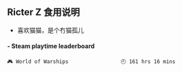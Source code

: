 ## Ricter Z 食用说明
- 喜欢猫猫，是个冇猫孤儿

<!-- steam-box start -->
#### - Steam playtime leaderboard
```text
🎮 World of Warships                 🕘 161 hrs 16 mins
```
<!-- Powered by https://github.com/YouEclipse/steam-box . -->
<!-- steam-box end -->
